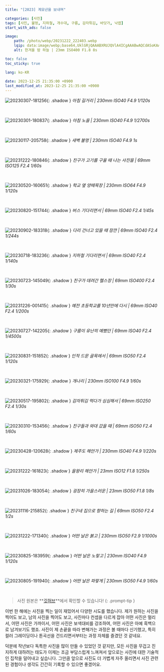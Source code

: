 ```yaml
---
title: "[2023] 계묘년을 보내며"

categories: [사진]
tags: [사진, 불멍, 지하철, 개수대, 구름, 감자튀김, 바닷가, 낙엽]
start_with_ads: false

image:
    path: /photo/webp/20231222_222403.webp
    lqip: data:image/webp;base64,UklGRjQAAABXRUJQVlA4ICgAAABwAQCdASoKAAUAAgA0JYwCdAFAAAD++vfd7pSFrqXz6iij8hsZxGAA
    alt: 한겨울 밤 하늘 | 23mm ISO400 F1.8 8s

toc: false
toc_sticky: true

lang: ko-KR
 
date: 2023-12-25 21:35:00 +0900
last_modified_at: 2023-12-25 21:35:00 +0900
---
```


![20230307-181256](/photo/webp/20230307_181256.webp){: .shadow }
_아침 길거리 | 230mm ISO40 F4.9 1/120s_

<br>

![20230301-180837](/photo/webp/20230301_180837.webp){: .shadow }
_아침 노을 | 230mm ISO40 F4.9 1/2700s_

<br>

![20230117-205758](/photo/webp/20230117_205758.webp){: .shadow }
_새벽 불멍 | 230mm ISO40 F4.9 1s_

<br>

![20231222-180846](/photo/webp/20231222_180846.webp){: .shadow }
_친구가 고기를 구울 때 나는 사진을 | 69mm ISO125 F2.4 1/60s_

<br>

![20230520-160651](/photo/webp/20230520_160651.webp){: .shadow }
_학교 옆 양떼목장 | 230mm ISO64 F4.9 1/120s_

<br>

![20230820-151744](/photo/webp/20230820_151744.webp){: .shadow }
_버스 기다리면서 | 69mm ISO40 F2.4 1/45s_

<br>

![20230902-183318](/photo/webp/20230902_183318.webp){: .shadow }
_다리 건너고 있을 때 잠깐 | 69mm ISO40 F2.4 1/244s_

<br>

![20230718-183236](/photo/webp/20230718_183236.webp){: .shadow }
_지하철 기다리면서 | 69mm ISO40 F2.4 1/140s_

<br>

![20230723-145049](/photo/webp/20230723_145049.webp){: .shadow }
_친구가 데려간 헬스장 | 69mm ISO400 F2.4 1/30s_

<br>

![20231226-001415](/photo/webp/20231226_001415.webp){: .shadow }
_예전 초등학교를 10년만에 다시 | 69mm ISO40 F2.4 1/200s_

<br>

![20230727-142205](/photo/webp/20230727_142205.webp){: .shadow }
_구름이 유난히 예뻤던 | 69mm ISO40 F2.4 1/4500s_

<br>

![20230831-151852](/photo/webp/20230831_151852.webp){: .shadow }
_인적 드문 골목에서 | 69mm ISO50 F2.4 1/120s_

<br>

![20230321-175929](/photo/webp/20230321_175929.webp){: .shadow }
_개나리 | 230mm ISO100 F4.9 1/60s_

<br>

![20230517-195802](/photo/webp/20230517_195802.webp){: .shadow }
_감자튀김 먹다가 심심해서 | 69mm ISO250 F2.4 1/30s_

<br>

![20230310-153456](/photo/webp/20230310_153456.webp){: .shadow }
_친구들과 와대 갔을 때 | 69mm ISO50 F2.4 1/60s_

<br>

![20230428-120628](/photo/webp/20230428_120628.webp){: .shadow }
_제주도 해안가 | 230mm ISO40 F4.9 1/220s_

<br>

![20231222-161823](/photo/webp/20231222_161823.webp){: .shadow }
_을왕리 해안가 | 23mm ISO12 F1.8 1/250s_

<br>

![20231026-183054](/photo/webp/20231026_183054.webp){: .shadow }
_굉장히 가을스러운 | 23mm ISO50 F1.8 1/8s_

<br>

![20231116-215852](/photo/webp/20231116_215852.webp){: .shadow }
_친구네 집으로 향하는 길 | 69mm ISO50 F2.4 1/2s_

<br>

<!--여기부터는 세로 사진-->

![20231222-171340](/photo/webp/20231222_171340.webp){: .shadow }
_어떤 날은 붉고 | 230mm ISO50 F2.9 1/1000s_

<br>

![20230825-183959](/photo/webp/20230825_183959.webp){: .shadow }
_어떤 날은 노랗고 | 230mm ISO40 F4.9 1/120s_

<br>

![20230805-191940](/photo/webp/20230805_191940.webp){: .shadow }
_어떤 날은 파랗게 | 230mm ISO50 F4.9 1/60s_

<br>

> 사진 원본은 **[깃허브](https://github.com/hynrng/hynrng.github.io.resources/tree/master/photo/jpg)**에서 확인할 수 있습니다!
{: .prompt-tip }

이번 한 해에는 사진을 찍는 일이 재밌어서 다양한 시도를 했습니다. 제가 원하는 사진을 찍어도 보고, 남의 사진을 찍어도 보고, 사진마다 컨셉을 다르게 잡아 어떤 사진은 멀리서, 어떤 사진은 가까이서, 어떤 사진은 보색대비를 강조하여, 어떤 사진은 아예 흑백으로 남겨보기도 했죠. 사진이 제 손끝을 따라 변해가는 과정은 볼 때마다 신기했고, 특히 컬러 그레이딩이나 톤곡선을 건드리면서부터는 과정 자체를 즐겼던 것 같네요.

덕분에 작년보다 독특한 사진을 많이 만들 수 있었던 것 같지만, 모든 사진을 무겁고 진지하게 대하려는 태도가 이제는 조금 부담스럽게 느껴져서 앞으로는 사진에 대한 기술적인 집착을 덜어내고 싶습니다. 그만큼 앞으로 사진도 더 가볍게 자주 올리면서 사진 관련된 경험이나 생각도 간간히 기록할 수 있으면 좋겠어요.